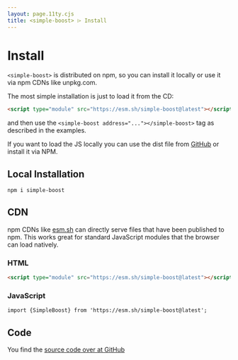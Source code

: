 ```yaml
---
layout: page.11ty.cjs
title: <simple-boost> ⌲ Install
---
```


# Install

`<simple-boost>` is distributed on npm, so you can install it locally or use it via npm CDNs like unpkg.com.

The most simple installation is just to load it from the CD:

```html
<script type="module" src="https://esm.sh/simple-boost@latest"></script>
```

and then use the `<simple-boost address="..."></simple-boost>` tag as described in the examples.

If you want to load the JS locally you can use the dist file from [GitHub](https://github.com/getAlby/simple-boost/tree/main/dist) or install it via NPM.

## Local Installation

```bash
npm i simple-boost
```

## CDN

npm CDNs like [esm.sh]() can directly serve files that have been published to npm. This works great for standard JavaScript modules that the browser can load natively.


### HTML

```html
<script type="module" src="https://esm.sh/simple-boost@latest"></script>
```

### JavaScript

```html
import {SimpleBoost} from 'https://esm.sh/simple-boost@latest';
```

## Code

You find the [source code over at GitHub](https://github.com/getAlby/simple-boost)
